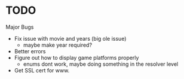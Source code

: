 # TODO

Major Bugs

- Fix issue with movie and years (big ole issue)
  - maybe make year required? 
- Better errors
- Figure out how to display game platforms properly
  - enums dont work, maybe doing something in the resolver level
- Get SSL cert for www.
